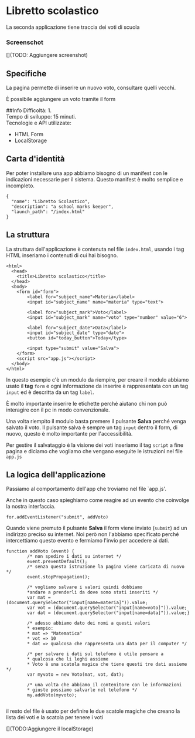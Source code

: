# Libretto scolastico

La seconda applicazione tiene traccia dei voti di scuola

### Screenschot
[](TODO: Aggiungere screenshot)

## Specifiche

La pagina permette di inserire un nuovo voto, consultare quelli vecchi.

È possibile aggiungere un voto tramite il form

##Info
Difficoltà: 1.  
Tempo di sviluppo: 15 minuti.  
Tecnologie e API utilizzate:
* HTML Form
* LocalStorage

## Carta d'identità
Per poter installare una app abbiamo bisogno di un manifest con le indicazioni necessarie per il sistema. Questo manifest è molto semplice e incompleto.

```
{
  "name": "Libretto Scolastico",
  "description": "a school marks keeper",
  "launch_path": "/index.html"
}
```

## La struttura

La struttura dell'applicazione è contenuta nel file ```index.html```, usando i tag HTML inseriamo i contenuti di cui hai bisogno.

```
<html>
  <head>
    <title>Libretto scolastico</title>
  </head>
  <body>
    <form id="form">
        <label for="subject_name">Materia</label>
        <input id="subject_name" name="materia" type="text">
        
        <label for="subject_mark">Voto</label>
        <input id="subject_mark" name="voto" type="number" value="6">

        <label for="subject_date">Data</label>
        <input id="subject_date" type="date">
        <button id="today_button">Today</type>

        <input type="submit" value="Salva">
    </form>
    <script src="app.js"></script>
  </body>
</html>
```
In questo esempio c'è un modulo da riempire, per creare il modulo abbiamo usato il **tag** `form` e ogni informazione da inserire è rappresentata con un tag `input` ed è descritta da un tag `label`.

È molto importante inserire le etichette perché aiutano chi non può interagire con il pc in modo convenzionale.

Una volta riempito il modulo basta premere il pulsante **Salva**  perché venga salvato il voto. Il pulsante salva è sempre un tag `input` dentro il form, di nuovo, questo è molto importante per l'accessibilità.

Per gestire il salvataggio è la visione dei voti inseriamo il tag `script` a fine pagina e diciamo che vogliamo che vengano eseguite le istruzioni nel file `app.js`

## La logica dell'applicazione

Passiamo al comportamento dell'app che troviamo nel file `app.js'.

Anche in questo caso spieghiamo come reagire ad un evento che coinvolge la nostra interfaccia.

```
for.addEventListener("submit", addVoto)
```

Quando viene premuto il pulsante **Salva** il form viene inviato (`submit`) ad un indirizzo preciso su internet. Noi però non l'abbiamo specificato perché intercettiamo questo evento e fermiamo l'invio per accedere ai dati.

```
function addVoto (event) {
        /* non spedire i dati su internet */
        event.preventDefault();
        /* senza questa istruzione la pagina viene caricata di nuovo */
        event.stopPropagation();

        /* vogliamo salvare i valori quindi dobbiamo 
        *andare a prenderli da dove sono stati inseriti */
        var mat = (document.querySelector("input[name=materia]")).value;
        var vot = (document.querySelector("input[name=voto]")).value;
        var dat = (document.querySelector("input[name=data]")).value;}

        /* adesso abbiamo dato dei nomi a questi valori
        * esempio:
        * mat => "Matematica"
        * vot => 10
        * dat => qualcosa che rappresenta una data per il computer */
        
        /* per salvare i dati sul telefono è utile pensare a
        * qualcosa che li leghi assieme
        * Voto è una scatola magica che tiene questi tre dati assieme */
        var myvoto = new Voto(mat, vot, dat);
        
        /* una volta che abbiamo il contenitore con le informazioni 
        * giuste possiamo salvarle nel telefono */
        my.addVoto(myvoto);
        
```

il resto del file è usato per definire le due scatole magiche che creano la lista dei voti e la scatola per tenere i voti

[](TODO:Aggiungere il localStorage) 